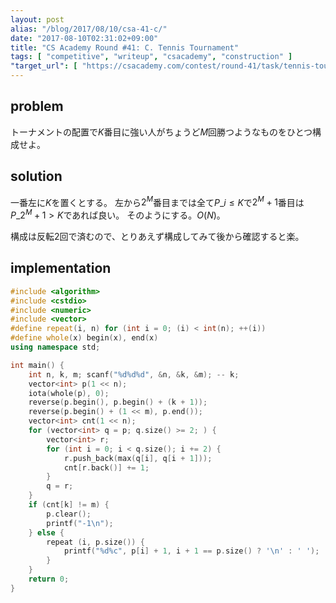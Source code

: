 ```yaml
---
layout: post
alias: "/blog/2017/08/10/csa-41-c/"
date: "2017-08-10T02:31:02+09:00"
title: "CS Academy Round #41: C. Tennis Tournament"
tags: [ "competitive", "writeup", "csacademy", "construction" ]
"target_url": [ "https://csacademy.com/contest/round-41/task/tennis-tournament/" ]
---
```


## problem

トーナメントの配置で$K$番目に強い人がちょうど$M$回勝つようなものをひとつ構成せよ。

## solution

一番左に$K$を置くとする。
左から$2^M$番目までは全て$P\_i \le K$で$2^M+1$番目は$P\_{2^M+1} \gt K$であれば良い。
そのようにする。$O(N)$。

構成は反転$2$回で済むので、とりあえず構成してみて後から確認すると楽。

## implementation

``` c++
#include <algorithm>
#include <cstdio>
#include <numeric>
#include <vector>
#define repeat(i, n) for (int i = 0; (i) < int(n); ++(i))
#define whole(x) begin(x), end(x)
using namespace std;

int main() {
    int n, k, m; scanf("%d%d%d", &n, &k, &m); -- k;
    vector<int> p(1 << n);
    iota(whole(p), 0);
    reverse(p.begin(), p.begin() + (k + 1));
    reverse(p.begin() + (1 << m), p.end());
    vector<int> cnt(1 << n);
    for (vector<int> q = p; q.size() >= 2; ) {
        vector<int> r;
        for (int i = 0; i < q.size(); i += 2) {
            r.push_back(max(q[i], q[i + 1]));
            cnt[r.back()] += 1;
        }
        q = r;
    }
    if (cnt[k] != m) {
        p.clear();
        printf("-1\n");
    } else {
        repeat (i, p.size()) {
            printf("%d%c", p[i] + 1, i + 1 == p.size() ? '\n' : ' ');
        }
    }
    return 0;
}
```

